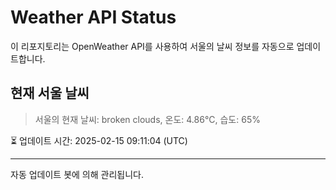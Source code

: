 
# Weather API Status

이 리포지토리는 OpenWeather API를 사용하여 서울의 날씨 정보를 자동으로 업데이트합니다.

## 현재 서울 날씨
> 서울의 현재 날씨: broken clouds, 온도: 4.86°C, 습도: 65%

⏳ 업데이트 시간: 2025-02-15 09:11:04 (UTC)

---
자동 업데이트 봇에 의해 관리됩니다.
